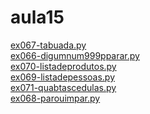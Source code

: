 # aula15 
<a href='https://gabrielryanft.github.io/learning/cursoemvideo/python/exerciciospython/aula15/ex067-tabuada.py/' target='_blank' rel='next'>ex067-tabuada.py</a><br/>
<a href='https://gabrielryanft.github.io/learning/cursoemvideo/python/exerciciospython/aula15/ex066-digumnum999pparar.py/' target='_blank' rel='next'>ex066-digumnum999pparar.py</a><br/>
<a href='https://gabrielryanft.github.io/learning/cursoemvideo/python/exerciciospython/aula15/ex070-listadeprodutos.py/' target='_blank' rel='next'>ex070-listadeprodutos.py</a><br/>
<a href='https://gabrielryanft.github.io/learning/cursoemvideo/python/exerciciospython/aula15/ex069-listadepessoas.py/' target='_blank' rel='next'>ex069-listadepessoas.py</a><br/>
<a href='https://gabrielryanft.github.io/learning/cursoemvideo/python/exerciciospython/aula15/ex071-quabtascedulas.py/' target='_blank' rel='next'>ex071-quabtascedulas.py</a><br/>
<a href='https://gabrielryanft.github.io/learning/cursoemvideo/python/exerciciospython/aula15/ex068-parouimpar.py/' target='_blank' rel='next'>ex068-parouimpar.py</a><br/>
